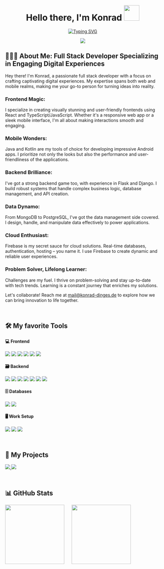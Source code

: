 <h1 align="center"> 
  Hello there, I'm Konrad <img src="https://media.giphy.com/media/RhGbWYqUJdPWM18zI6/giphy.gif" width="50px" height="50px">
</h1>

<p align="center">
<a href="https://git.io/typing-svg">
  <img src="https://readme-typing-svg.herokuapp.com?font=Roboto&size=32&duration=4000&pause=1000&color=BF55EC&center=true&vCenter=true&width=440&lines=I'm+a+Full+Stack+Developer;I'm+a+Web+Developer;I'm+a+Web+Designer;I'm+a+React+Developer" alt="Typing SVG" />
  </a>
</p>

<p align="center">
	<a href="https://www.konrad-dinges.de">
		<img src="https://img.shields.io/badge/website-000000?style=for-the-badge&logo=About.me&logoColor=BF55EC" />
	</a>
</p>



## 🧑🏻‍💻 About Me: Full Stack Developer Specializing in Engaging Digital Experiences

Hey there! I'm Konrad, a passionate full stack developer with a focus on crafting captivating digital experiences. My expertise spans both web and mobile realms, making me your go-to person for turning ideas into reality.

### Frontend Magic:

I specialize in creating visually stunning and user-friendly frontends using React and TypeScript/JavaScript. Whether it's a responsive web app or a sleek mobile interface, I'm all about making interactions smooth and engaging.

### Mobile Wonders:

Java and Kotlin are my tools of choice for developing impressive Android apps. I prioritize not only the looks but also the performance and user-friendliness of the applications.

### Backend Brilliance:

I've got a strong backend game too, with experience in Flask and Django. I build robust systems that handle complex business logic, database management, and API creation.

### Data Dynamo:

From MongoDB to PostgreSQL, I've got the data management side covered. I design, handle, and manipulate data effectively to power applications.

### Cloud Enthusiast:

Firebase is my secret sauce for cloud solutions. Real-time databases, authentication, hosting – you name it. I use Firebase to create dynamic and reliable user experiences.

### Problem Solver, Lifelong Learner:

Challenges are my fuel. I thrive on problem-solving and stay up-to-date with tech trends. Learning is a constant journey that enriches my solutions.

Let's collaborate! Reach me at mail@konrad-dinges.de to explore how we can bring innovation to life together.

<br />

## 🛠️ My favorite Tools


<h4>💻 Frontend</h3>
<p>
	<img src="https://img.shields.io/badge/React-20232A?style=for-the-badge&logo=react&logoColor=61DAFB"/>
	<img src="https://img.shields.io/badge/HTML5-E34F26?style=for-the-badge&logo=html5&logoColor=white"/>
	<img src="https://img.shields.io/badge/CSS3-1572B6?style=for-the-badge&logo=css3&logoColor=white"/>
	<img src="https://img.shields.io/badge/Material%20UI-007FFF?style=for-the-badge&logo=mui&logoColor=white"/>
	<img src="https://img.shields.io/badge/Bootstrap-563D7C?style=for-the-badge&logo=bootstrap&logoColor=white"/>
	<img src="https://img.shields.io/badge/Sass-CC6699?style=for-the-badge&logo=sass&logoColor=white"/>
</p>

<h4>🗃 Backend</h3>
<p>
	<img src="https://img.shields.io/badge/TypeScript-007ACC?style=for-the-badge&logo=typescript&logoColor=white"/>
	<img src="https://img.shields.io/badge/Python-FFD43B?style=for-the-badge&logo=python&logoColor=blue"/>
	<img src="https://img.shields.io/badge/Kotlin-0095D5?&style=for-the-badge&logo=kotlin&logoColor=white"/>
	<img src="https://img.shields.io/badge/Node.js-339933?style=for-the-badge&logo=nodedotjs&logoColor=white"/>
	<img src="https://img.shields.io/badge/Django-092E20?style=for-the-badge&logo=django&logoColor=green"/>
	<img src="https://img.shields.io/badge/Flask-000000?style=for-the-badge&logo=flask&logoColor=white"/>
	<img src="https://img.shields.io/badge/Docker-2CA5E0?style=for-the-badge&logo=docker&logoColor=white"/>
</p>

<h4>🗄 Databases</h3>
<p>
	<img src="https://img.shields.io/badge/PostgreSQL-316192?style=for-the-badge&logo=postgresql&logoColor=white"/>
	<img src="https://img.shields.io/badge/MongoDB-4EA94B?style=for-the-badge&logo=mongodb&logoColor=white"/>
</p>

<h4>🖥 Work Setup</h3>
<p>
	<img src="https://img.shields.io/badge/Windows-E95420?style=for-the-badge&logo=windows&logoColor=white">
	<img src="https://img.shields.io/badge/Visual_Studio_Code-0078D4?style=for-the-badge&logo=visual%20studio%20code&logoColor=white">
	<img src="https://img.shields.io/badge/GIT-E44C30?style=for-the-badge&logo=git&logoColor=white">
	
</p>
<br />

## 📂 My Projects

<p>
	<a href="https://github.com/Floatyy1998/portfolio">
		<img src="https://github-readme-stats-git-masterrstaa-rickstaa.vercel.app/api/pin/?username=Floatyy1998&repo=portfolio&theme=react">
	</a>
	<a href="https://github.com/Floatyy1998/Serien-Ranking">
		<img src="https://github-readme-stats-git-masterrstaa-rickstaa.vercel.app/api/pin/?username=Floatyy1998&repo=Serien-Ranking&theme=react">
	</a>
	
</p>
<br />

## 📊 GitHub Stats

<p>
	<img src="https://github-readme-stats-git-masterrstaa-rickstaa.vercel.app/api?username=Floatyy1998&theme=react" height="192px" style="margin-right: 20px"/>
	<img src="https://github-readme-stats-git-masterrstaa-rickstaa.vercel.app/api/top-langs/?username=Floatyy1998&layout=compact&theme=react" height="192px">
</p>

